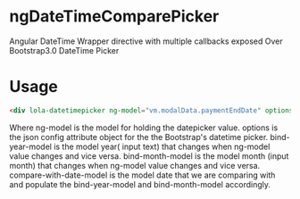 # ngDateTimeComparePicker
Angular DateTime Wrapper directive with multiple callbacks exposed Over Bootstrap3.0 DateTime Picker

# Usage
```html
<div lola-datetimepicker ng-model="vm.modalData.paymentEndDate" options="vm.options" on-click="vm.onMFDateWidgetClick()" bind-year-model="vm.modalData.termYears" bind-month-model="vm.modalData.termMonths" compare-with-date-model="vm.modalData.maturityDate">
```

Where 
ng-model is the model for holding the datepicker value. 
options is the json config attribute object for the the Bootstrap's datetime picker.
bind-year-model is the model year( input text)  that changes when ng-model value changes and vice versa.
bind-month-model is the model month (input month)  that changes when ng-model value changes and vice versa.
compare-with-date-model is the model date that we are comparing with and populate the bind-year-model and bind-month-model accordingly.
